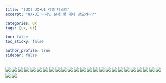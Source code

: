 ```yaml
---
title: "[UX] UX∙UI 레벨 테스트"
excerpt: "UX∙UI 디자인 문제 몇 개나 맞으려나?"

categories: UX
tags: [ux, ui]

toc: false
toc_sticky: false

author_profile: true
sidebar: false
---
```


![](../../assets/images/ux/220707/01.png)
![](../../assets/images/ux/220707/02.png)
![](../../assets/images/ux/220707/03.png)
![](../../assets/images/ux/220707/04.png)
![](../../assets/images/ux/220707/05.png)
![](../../assets/images/ux/220707/06.png)
![](../../assets/images/ux/220707/07.png)
![](../../assets/images/ux/220707/08.png)
![](../../assets/images/ux/220707/09.png)
![](../../assets/images/ux/220707/10.png)
![](../../assets/images/ux/220707/11.png)
![](../../assets/images/ux/220707/12.png)
![](../../assets/images/ux/220707/13.png)
![](../../assets/images/ux/220707/14.png)
![](../../assets/images/ux/220707/15.png)
![](../../assets/images/ux/220707/16.png)
![](../../assets/images/ux/220707/17.png)
![](../../assets/images/ux/220707/18.png)
![](../../assets/images/ux/220707/19.png)
![](../../assets/images/ux/220707/20.png)
![](../../assets/images/ux/220707/20.png)
![](../../assets/images/ux/220707/21.png)
![](../../assets/images/ux/220707/22.png)
![](../../assets/images/ux/220707/23.png)
![](../../assets/images/ux/220707/24.png)
![](../../assets/images/ux/220707/25.png)
![](../../assets/images/ux/220707/26.png)
